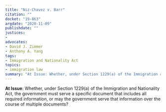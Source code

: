 ```yaml
---
title: "Niz-Chavez v. Barr"
citation: ""
docket: "19-863"
argdate: "2020-11-09"
publishdate: ""
justices:
- 
advocates:
- David J. Zimmer
- Anthony A. Yang
tags:
- Immigration and Nationality Act
topics:
- immigration law
summary: "At Issue: Whether, under Section 1229(a) of the Immigration and Nationality Act, the government must serve a specific document that includes all required information, or may the government serve that information over the course of multiple documents?"
---
```

**At Issue**: Whether, under Section 1229(a) of the Immigration and Nationality Act, the government must serve a specific document that includes all required information, or may the government serve that information over the course of multiple documents?